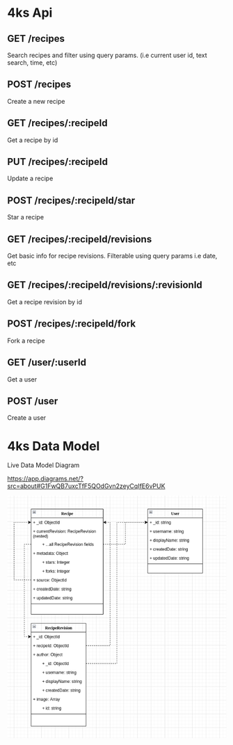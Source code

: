 # 4ks Api

## GET /recipes

Search recipes and filter using query params. (i.e current user id, text search, time, etc)

## POST /recipes

Create a new recipe

## GET /recipes/:recipeId

Get a recipe by id

## PUT /recipes/:recipeId

Update a recipe

## POST /recipes/:recipeId/star

Star a recipe

## GET /recipes/:recipeId/revisions

Get basic info for recipe revisions. Filterable using query params i.e date, etc

## GET /recipes/:recipeId/revisions/:revisionId

Get a recipe revision by id

## POST /recipes/:recipeId/fork

Fork a recipe

## GET /user/:userId

Get a user

## POST /user

Create a user

# 4ks Data Model

Live Data Model Diagram

https://app.diagrams.net/?src=about#G1FwQB7uxcTfF5QOdGvn2zeyCqIfE6vPUK

![Data Model](/docs/4ksDataModel.png)